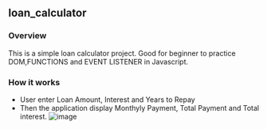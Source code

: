 ## loan_calculator
### Overview
This is a simple loan calculator project. Good for beginner to practice DOM,FUNCTIONS and EVENT LISTENER in Javascript.
### How it works
- User enter Loan Amount, Interest and Years to Repay
- Then the application display Monthyly Payment, Total Payment and Total interest.
![image](https://user-images.githubusercontent.com/49835290/56724403-36234500-674b-11e9-982f-72533653b98c.PNG)

